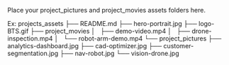 Place your project_pictures and project_movies assets folders here.

Ex:
projects_assets
├── README.md
├── hero-portrait.jpg
├── logo-BTS.gif
├── project_movies
│   ├── demo-video.mp4
│   ├── drone-inspection.mp4
│   └── robot-arm-demo.mp4
└── project_pictures
    ├── analytics-dashboard.jpg
    ├── cad-optimizer.jpg
    ├── customer-segmentation.jpg
    ├── nav-robot.jpg
    └── vision-drone.jpg
    
